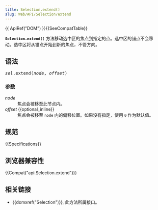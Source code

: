 ```yaml
---
title: Selection.extend()
slug: Web/API/Selection/extend
---
```

<div>
<div>
<div>{{ ApiRef("DOM") }}{{SeeCompatTable}}</div>
</div>
</div>

<p> <strong><code>Selection.extend()</code></strong> 方法移动选中区的焦点到指定的点。选中区的锚点不会移动。选中区将从锚点开始到新的焦点，不管方向。</p>

<h2 id="Syntax">语法</h2>

<pre class="syntaxbox"><em>sel</em>.extend(<em>node</em>, <em>offset</em>)
</pre>

<h3 id="Parameters">参数</h3>

<dl>
 <dt><em>node</em></dt>
 <dd>焦点会被移至此节点内。</dd>
 <dt><em>offset</em> {{optional_inline}}</dt>
 <dd>焦点会被移至 <code>node</code> 内的偏移位置。如果没有指定，使用 <code>0</code> 作为默认值。</dd>
</dl>

<h2 id="规范">规范</h2>

{{Specifications}}

<h2 id="Browser_compatibility">浏览器兼容性</h2>

{{Compat("api.Selection.extend")}}

<h2 id="See_also">相关链接</h2>

<ul>
 <li>{{domxref("Selection")}}, 此方法所属接口。</li>
</ul>
